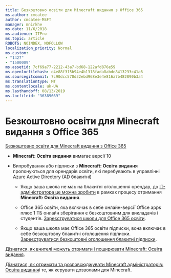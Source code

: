 ```yaml
---
title: Безкоштовно освіти для Minecraft видання з Office 365
ms.author: cmcatee
author: cmcatee-MSFT
manager: mnirkhe
ms.date: 11/6/2018
ms.audience: ITPro
ms.topic: article
ROBOTS: NOINDEX, NOFOLLOW
localization_priority: Normal
ms.custom:
- "1427"
- "1500009"
ms.assetid: 7cf69a77-2212-43a7-bd68-122afd876e59
ms.openlocfilehash: e4e88f315b94e4b1318fada8abde8413233c41a6
ms.sourcegitcommit: 7c90dcc570d32ebd968e3e4e816a7b482890b3a4
ms.translationtype: MT
ms.contentlocale: uk-UA
ms.lasthandoff: 08/13/2019
ms.locfileid: "36389669"
---
```

# <a name="minecraft-edition-with-office-365-education-for-free"></a>Безкоштовно освіти для Minecraft видання з Office 365

[Безкоштовно освіти для Minecraft видання з Office 365](https://docs.microsoft.com/education/windows/get-minecraft-for-education)
  
- **Minecraft: Освіта видання** вимагає версії 10

- Випробування або підписки з **Minecraft: Освіта видання** пропонуються для орендарів освіти, які перебувають в управлінні Azure Active Directory (AD блакитні)

  - Якщо ваша школа не має на блакитні оголошення орендар, до [ІТ-адміністратора це можна зробити](https://docs.microsoft.com/education/windows/school-get-minecraft) в рамках процесу отримання **Minecraft: Освіта видання**.

  - Office 365 освіти, яка включає в себе онлайн-версії Office apps плюс 1 ТБ онлайн зберігання є безкоштовним для викладачів і студентів. [Зареєструватися школи для Office 365 освіти](https://products.office.com/academic/office-365-education-plan).

  - Якщо ваша школа має Office 365 освіти підписки, вона включає в себе безкоштовну блакитні оголошення підписки. [Зареєструватися безкоштовні оголошення блакитні підписки](https://msdn.microsoft.com/library/windows/hardware/mt703369%28v=vs.85%29.aspx).

[Дізнатися, як вчителі можуть отримати і поширювати Minecraft: Освіта видання](https://docs.microsoft.com/education/windows/teacher-get-minecraft).
  
[Дізнатися, як отримати та розповсюджувати Minecraft адміністраторів: Освіта видання](https://docs.microsoft.com/education/windows/school-get-minecraft)і те, як керувати дозволами для Minecraft.